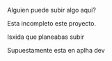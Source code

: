 Alguien puede subir algo aqui?

Esta incompleto este proyecto.

Isxida que planeabas subir

Supuestamente esta en aplha dev
